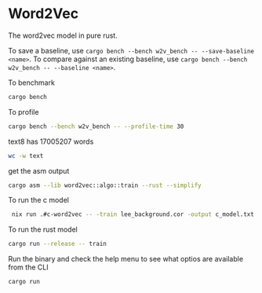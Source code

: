 # Word2Vec

The word2vec model in pure rust.


To save a baseline, use `cargo bench --bench w2v_bench -- --save-baseline <name>`. To compare against an existing baseline, use `cargo bench --bench w2v_bench -- --baseline <name>`.

To benchmark
```bash
cargo bench
```

To profile
```bash
cargo bench --bench w2v_bench -- --profile-time 30
```

text8 has 17005207 words

```bash
wc -w text
```

get the asm output
```bash
cargo asm --lib word2vec::algo::train --rust --simplify
```

To run the c model
```bash
 nix run .#c-word2vec -- -train lee_background.cor -output c_model.txt -size 100 -window 5 -negative 5 -iter 3 -cbow 1 -alpha 0.025  -binary 0
```

To run the rust model
```bash
cargo run --release -- train
```

Run the binary and check the help menu to see what optios are available from the CLI
```bash
cargo run
```
